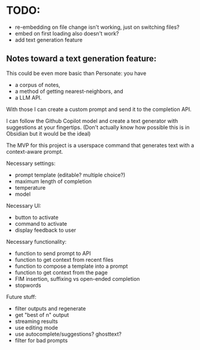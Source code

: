 # TODO:

- re-embedding on file change isn't working, just on switching files?
- embed on first loading also doesn't work?
- add text generation feature


## Notes toward a text generation feature:
This could be even more basic than Personate: you have 
- a corpus of notes, 
- a method of getting nearest-neighbors, and 
- a LLM API. 

With those I can create a custom prompt and send it to the completion API. 

I can follow the Github Copilot model and create a text generator with suggestions at your fingertips. (Don't actually know how possible this is in Obsidian but it would be the ideal)

The MVP for this project is a userspace command that generates text with a context-aware prompt. 

Necessary settings:
- prompt template (editable? multiple choice?)
- maximum length of completion
- temperature
- model

Necessary UI:
- button to activate
- command to activate
- display feedback to user

Necessary functionality:
- function to send prompt to API
- function to get context from recent files
- function to compose a template into a prompt
- function to get context from the page
- FIM insertion, suffixing vs open-ended completion
- stopwords 

Future stuff:
- filter outputs and regenerate
- get "best of n" output
- streaming results
- use editing mode
- use autocomplete/suggestions? ghosttext?
- filter for bad prompts